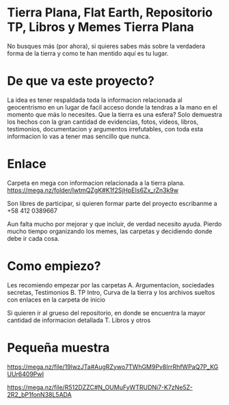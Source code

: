 # Tierra Plana, Flat Earth, Repositorio TP, Libros y Memes Tierra Plana
No busques más (por ahora), si quieres sabes más sobre la verdadera forma de la tierra y como te han mentido aquí es tu lugar. 

# De que va este proyecto?
La idea es tener respaldada toda la informacion relacionada al geocentrismo en un  lugar de facil acceso donde la tendras a la mano en el momento que más lo necesites. Que la tierra es una esfera? Solo demuestra los hechos con la gran cantidad de evidencias, fotos, videos, libros, testimonios, documentacion y argumentos irrefutables, con toda esta informacion lo vas a tener mas sencillo que nunca.  

# Enlace
Carpeta en mega con informacion relacionada a la tierra plana.
https://mega.nz/folder/lwtmQZgK#K1f2SjHpEIs6Zx_rZn3k9w  

Son libres de participar, si quieren formar parte del proyecto escribanme a +58 412 0389667 

Aun falta mucho por mejorar y que incluir, de verdad necesito ayuda. Pierdo mucho tiempo organizando los memes, las carpetas y decidiendo donde debe ir cada cosa.

# Como empiezo?
Les recomiendo empezar por las carpetas 
A. Argumentacion, sociedades secretas, Testimonios 
B. TP Intro, Curva de la tierra
y los archivos sueltos con enlaces en la carpeta de inicio

Si quieren ir al grueso del repositorio, en donde se encuentra la mayor cantidad de informacion detallada
T. Libros y otros

# Pequeña muestra

https://mega.nz/file/19lwzJTa#AugRZywo7TWhGM9Pv8IrrRhfWPaQ7P_KGUUr6409PwI

https://mega.nz/file/R512DZZC#N_OUMuFyWTRUDNi7-K7zNe5Z-2R2_bP1fonN38L5ADA
